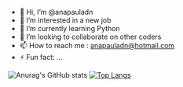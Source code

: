 - 👋 Hi, I’m @anapauladn
- 👀 I’m interested in a new job
- 🌱 I’m currently learning Python
- 💞️ I’m looking to collaborate on other coders
- 📫 How to reach me : anapauladn@hotmail.com
- ⚡ Fun fact: ...

<!---
anapauladn/anapauladn is a ✨ special ✨ repository because its `README.md` (this file) appears on your GitHub profile.
You can click the Preview link to take a look at your changes.
--->
![Anurag's GitHub stats](https://github-readme-stats.vercel.app/api?username=anapauladn&show_icons=true&theme=radical)
[![Top Langs](https://github-readme-stats.vercel.app/api/top-langs/?username=anapauladn&layout=compact)](https://github.com/anapauladn/github-readme-stats)
